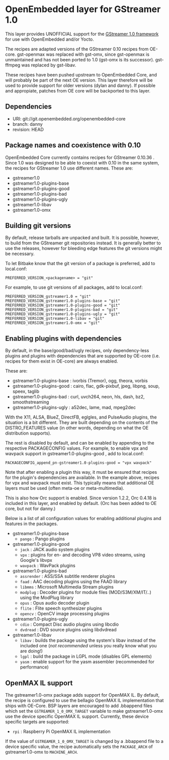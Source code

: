 OpenEmbedded  layer for GStreamer 1.0
=====================================

This layer provides UNOFFICIAL support for the
[GStreamer 1.0 framework](http://gstreamer.freedesktop.org/) for use with
OpenEmbedded and/or Yocto.

The recipes are adapted versions of the GStreamer 0.10 recipes from OE-core.
gst-openmax was replaced with gst-omx, since gst-openmax is unmaintained and
has not been ported to 1.0 (gst-omx is its successor). gst-ffmpeg was replaced
by gst-libav.

These recipes have been pushed upstream to OpenEmbedded Core, and will probably
be part of the next OE version. This layer therefore will be used to provide
support for older versions (dylan and danny). If possible and appropiate,
patches from OE core will be backported to this layer.


Dependencies
------------

* URI: git://git.openembedded.org/openembedded-core
* branch: danny
* revision: HEAD


Package names and coexistence with 0.10
---------------------------------------

OpenEmbedded Core currently contains recipes for GStreamer 0.10.36 . Since 1.0
was designed to be able to coexist with 0.10 in the same system, the recipes
for GStreamer 1.0 use different names. These are:

* gstreamer1.0
* gstreamer1.0-plugins-base
* gstreamer1.0-plugins-good
* gstreamer1.0-plugins-bad
* gstreamer1.0-plugins-ugly
* gstreamer1.0-libav
* gstreamer1.0-omx


Building git versions
---------------------

By default, release tarballs are unpacked and built. It is possible, however, to build from the GStreamer
git repositories instead. It is generally better to use the releases, however for bleeding edge features
the git versions might be necessary.

To let Bitbake know that the git version of a package is preferred, add to local.conf:

    PREFERRED_VERSION_<packagename> = "git"

For example, to use git versions of all packages, add to local.conf:

    PREFERRED_VERSION_gstreamer1.0 = "git"
    PREFERRED_VERSION_gstreamer1.0-plugins-base = "git"
    PREFERRED_VERSION_gstreamer1.0-plugins-good = "git"
    PREFERRED_VERSION_gstreamer1.0-plugins-bad = "git"
    PREFERRED_VERSION_gstreamer1.0-plugins-ugly = "git"
    PREFERRED_VERSION_gstreamer1.0-libav = "git"
    PREFERRED_VERSION_gstreamer1.0-omx = "git"


Enabling plugins with dependencies
----------------------------------

By default, in the base/good/bad/ugly recipes, only dependency-less plugins and plugins with dependencies
that are supported by OE-core (i.e. recipes for them exist in OE-core) are always enabled.

These are:
* gstreamer1.0-plugins-base : ivorbis (Tremor), ogg, theora, vorbis
* gstreamer1.0-plugins-good : cairo, flac, gdk-pixbuf, jpeg, libpng, soup, speex, taglib
* gstreamer1.0-plugins-bad : curl, uvch264, neon, hls, dash, bz2, smoothstreaming
* gstreamer1.0-plugins-ugly : a52dec, lame, mad, mpeg2dec

With the X11, ALSA, BlueZ, DirectFB, eglgles, and PulseAudio plugins, the situation is a bit different. They are
built depending on the contents of the DISTRO\_FEATURES value (in other words, depending on what the OE distribution
supports).

The rest is disabled by default, and can be enabled by appending to the respective PACKAGECONFIG values.
For example, to enable vpx and wavpack support in gstreamer1.0-plugins-good , add to local.conf:

    PACKAGECONFIG_append_pn-gstreamer1.0-plugins-good = "vpx wavpack"

Note that after enabling a plugin this way, it must be ensured that recipes for the plugin's dependencies
are available. In the example above, recipes for vpx and wavpack must exist. This typically means that
additional OE layers must be used (often meta-oe or meta-multimedia).

This is also how Orc support is enabled. Since version 1.2.2, Orc 0.4.18 is included in this layer, and enabled
by default. (Orc has been added to OE core, but not for danny.)

Below is a list of all configuration values for enabling additional plugins and features in the packages.

* gstreamer1.0-plugins-base
    * `pango` : Pango plugins
* gstreamer1.0-plugins-good
    * `jack` : JACK audio system plugins
    * `vpx` : plugins for en- and decoding VP8 video streams, using Google's libvpx
    * `wavpack` : WavPack plugins
* gstreamer1.0-plugins-bad
    * `assrender` : ASS/SSA subtitle renderer plugins
    * `faad` : AAC decoding plugins using the FAAD library
    * `libmms` : Microsoft Multimedia Stream plugins
    * `modplug` : Decoder plugins for module files (MOD/S3M/XM/IT/..) using the ModPlug library
    * `opus` : Opus audio decoder plugin
    * `flite` : Flite speech synthesizer plugins
    * `opencv` : OpenCV image processing plugins
* gstreamer1.0-plugins-ugly
    * `cdio` : Compact Disc audio plugins using libcdio
    * `dvdread` : DVD source plugins using libdvdread
* gstreamer1.0-libav
    * `libav` : builds the package using the system's libav instead of the included one (*not recommended* unless you really know what you are doing!)
    * `lgpl` : build the package in LGPL mode (disables GPL elements)
    * `yasm` : enable support for the yasm assembler (recommended for performance)


OpenMAX IL support
------------------

The gstreamer1.0-omx package adds support for OpenMAX IL. By default, the
recipe is configured to use the bellagio OpenMAX IL implementation that ships
with OE-Core. BSP layers are encouraged to add .bbappend files which set the
`GSTREAMER_1_0_OMX_TARGET` variable to make gstreamer1.0-omx use the device
specific OpenMAX IL support. Currently, these device specific targets are
supported:

* `rpi` : Raspberry Pi OpenMAX IL implementation

If the value of `GSTREAMER_1_0_OMX_TARGET` is changed by a .bbappend file to
a device specific value, the recipe automatically sets the `PACKAGE_ARCH` of
gstreamer1.0-omx to `MACHINE_ARCH`.
